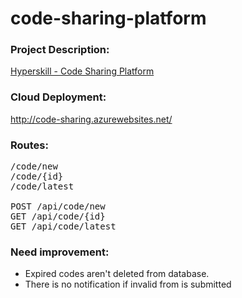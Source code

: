 # code-sharing-platform

### Project Description:
[Hyperskill - Code Sharing Platform](https://hyperskill.org/projects/130?track=12)

### Cloud Deployment:
http://code-sharing.azurewebsites.net/

### Routes:
<pre>
/code/new  
/code/{id}  
/code/latest  

POST /api/code/new  
GET /api/code/{id}  
GET /api/code/latest  
</pre>

### Need improvement:
 - Expired codes aren't deleted from database.
 - There is no notification if invalid from is submitted
